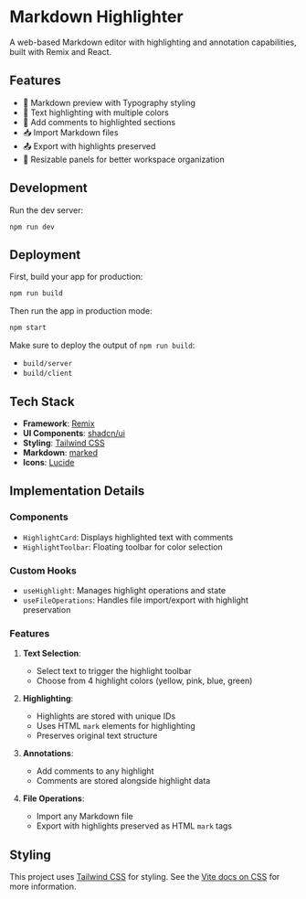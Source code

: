 # Markdown Highlighter

A web-based Markdown editor with highlighting and annotation capabilities, built with Remix and React.

## Features

- 📝 Markdown preview with Typography styling
- 🎨 Text highlighting with multiple colors
- 💭 Add comments to highlighted sections
- 📥 Import Markdown files
- 📤 Export with highlights preserved
- 📏 Resizable panels for better workspace organization

## Development

Run the dev server:

```shellscript
npm run dev
```

## Deployment

First, build your app for production:

```sh
npm run build
```

Then run the app in production mode:

```sh
npm start
```

Make sure to deploy the output of `npm run build`:
- `build/server`
- `build/client`

## Tech Stack

- **Framework**: [Remix](https://remix.run/docs)
- **UI Components**: [shadcn/ui](https://ui.shadcn.com/)
- **Styling**: [Tailwind CSS](https://tailwindcss.com/)
- **Markdown**: [marked](https://marked.js.org/)
- **Icons**: [Lucide](https://lucide.dev/)

## Implementation Details

### Components
- `HighlightCard`: Displays highlighted text with comments
- `HighlightToolbar`: Floating toolbar for color selection

### Custom Hooks
- `useHighlight`: Manages highlight operations and state
- `useFileOperations`: Handles file import/export with highlight preservation

### Features
1. **Text Selection**:
   - Select text to trigger the highlight toolbar
   - Choose from 4 highlight colors (yellow, pink, blue, green)

2. **Highlighting**:
   - Highlights are stored with unique IDs
   - Uses HTML `mark` elements for highlighting
   - Preserves original text structure

3. **Annotations**:
   - Add comments to any highlight
   - Comments are stored alongside highlight data

4. **File Operations**:
   - Import any Markdown file
   - Export with highlights preserved as HTML `mark` tags

## Styling

This project uses [Tailwind CSS](https://tailwindcss.com/) for styling. See the [Vite docs on CSS](https://vitejs.dev/guide/features.html#css) for more information.
